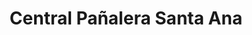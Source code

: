 ---
title: "Central Pañalera Santa Ana"
url: /santa-ana/central-panalera-santa-ana/
shop: general
---